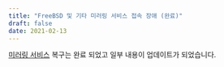 ```yaml
---
title: "FreeBSD 및 기타 미러링 서비스 접속 장애 (완료)"
draft: false
date: 2021-02-13
---
```


[미러링 서비스](/mirrors) 복구는 완료 되었고 일부 내용이 업데이트가
되었습니다.
